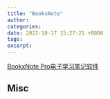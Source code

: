 ```yaml
---
title: "BookxNote"
author: 
categories: 
date: 2022-10-17 15:27:21 +0800
tags: 
excerpt: 
---
```




[BookxNote Pro电子学习笔记软件](http://www.bookxnote.com/)






## Misc


